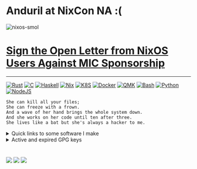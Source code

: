 # Anduril at NixCon NA :(
![nixos-smol](https://github.com/cafkafk/cafkafk/assets/89321978/f28afcef-6cc0-407e-af87-b9a5dc0b0487)

# [Sign the Open Letter from NixOS Users Against MIC Sponsorship](https://github.com/NixOS-Users-Against-MIC-Sponsorship/NixOS-Users-Against-MIC-Sponsorship.github.io)

---

[![Rust](https://img.shields.io/badge/-Rust-141414?style=flat&logo=rust)](https://www.rust-lang.org/)
[![C](https://img.shields.io/badge/-C-141414?style=flat&logo=c)](https://clang.llvm.org/)
[![Haskell](https://img.shields.io/badge/-Haskell-141414?style=flat&logo=haskell)](https://www.haskell.org/)
[![Nix](https://img.shields.io/badge/-Nix-141414?style=flat&logo=nixos)](https://www.nixos.org/)
[![K8S](https://img.shields.io/badge/-K8S-141414?style=flat&logo=kubernetes)](https://www.kubernetes.org/)
[![Docker](https://img.shields.io/badge/-Docker-141414?style=flat&logo=docker)](https://www.docker.org/)
[![QMK](https://img.shields.io/badge/-QMK-141414?style=flat&logo=qmk)](https://www.qmk.org/)
[![Bash](https://img.shields.io/badge/-Bash-141414?style=flat&logo=gnubash)](https://tiswww.case.edu/php/chet/bash/bashtop.html)
[![Python](https://img.shields.io/badge/-Python-141414?style=flat&logo=python)](https://www.python.org/)
[![NodeJS](https://img.shields.io/badge/-NodeJS-141414?style=flat&logo=nodedotjs)](https://www.node.org/)



```
She can kill all your files;
She can freeze with a frown.
And a wave of her hand brings the whole system down.
And she works on her code until ten after three.
She lives like a bat but she's always a hacker to me.
```

<details>
  <summary>Quick links to some software I make</summary>


[![Rust](https://img.shields.io/badge/-Rust-141414?style=flat&logo=rust)](https://www.rust-lang.org/) [EZA: a modern, maintained replacement for ls](https://github.com/eza-community/eza)

[![Rust](https://img.shields.io/badge/-Rust-141414?style=flat&logo=rust)](https://www.rust-lang.org/) [powertest: trycmd test generator (wip)](https://github.com/eza-community/powertest)

[![Rust](https://img.shields.io/badge/-Rust-141414?style=flat&logo=rust)](https://www.rust-lang.org/) [fortune-kind: A new kinda fortune](https://github.com/cafkafk/fortune-kind)

[![Rust](https://img.shields.io/badge/-Rust-141414?style=flat&logo=rust)](https://www.rust-lang.org/) [seidr: declarative stow clone](https://github.com/cafkafk/seidr)

[![Haskell](https://img.shields.io/badge/-Haskell-141414?style=flat&logo=haskell)](https://www.haskell.org/) [maid: clean your folders](https://github.com/cafkafk/maid)

[![C](https://img.shields.io/badge/-C-141414?style=flat&logo=c)](https://clang.llvm.org/) [li: simple, safe laptop backlight](https://github.com/cafkafk/li)

[![C](https://img.shields.io/badge/-C-141414?style=flat&logo=c)](https://clang.llvm.org/) [ncrc: net-cat relay chat](https://github.com/cafkafk/ncrc)

[![C](https://img.shields.io/badge/-C-141414?style=flat&logo=c)](https://clang.llvm.org/) [qmk-firmware: my keyboard layout](https://github.com/cafkafk/qmk_firmware)

[![fish](https://img.shields.io/badge/-fish-141414?style=flat&logo=gnubash)](https://tiswww.case.edu/php/chet/bash/bashtop.html) [pass-crypt-mount: mount LUKS volumes via pass](https://github.com/cafkafk/pass-crypt-mount)

  
</details>

<details>
  <summary>Active and expired GPG keys</summary>

**Active**:

[expires: 2024-08-24]: 2ABF AD31 1946 163C D3D5  E09C 26C5 42FD 97F9 65CE

[expires: 2024-09-13]: 208A 2A66 8A2F CDE7 B5D3  8F64 CDDC 792F 6552 51ED

**Expired**:

[expired: 2023-08-21]: 7B9E E848 D074 AE03 7A0C 651A 8ED4 DEF7 375A 30C8

</details>

#
![](https://komarev.com/ghpvc/?username=cafkafk) 
![](https://img.shields.io/badge/Built_With-Nix-5277C3.svg?logo=nixos&labelColor=73C3D5)
![](https://img.shields.io/static/v1?logo=nixos&logoColor=white&label=&message=Built%20with%20Nix&color=41439a)

